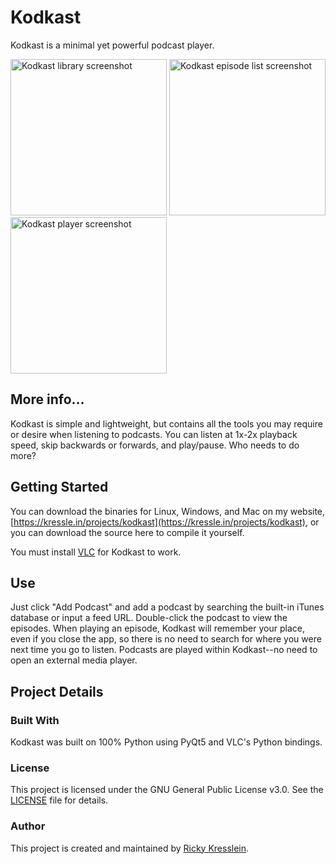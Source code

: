 # Kodkast
Kodkast is a minimal yet powerful podcast player.

<p float="left">
    <img src="https://kressle.in/projects/kodkast/assets/Kodkast_library.png" alt="Kodkast library screenshot" width="250"/>
    <img src="https://kressle.in/projects/kodkast/assets/Kodkast_episodes.png" alt="Kodkast episode list screenshot" width="250"/>
    <img src="https://kressle.in/projects/kodkast/assets/Kodkast_player.png" alt="Kodkast player screenshot" width="250"/>
</p>

## More info...
Kodkast is simple and lightweight, but contains all the tools you may require or desire when listening to podcasts. You can listen at 1x-2x playback speed, skip backwards or forwards, and play/pause. Who needs to do more?

## Getting Started
You can download the binaries for Linux, Windows, and Mac on my website, [https://kressle.in/projects/kodkast](https://kressle.in/projects/kodkast), or you can download the source here to compile it yourself.

You must install [VLC](https://www.videolan.org/vlc/) for Kodkast to work.

## Use
Just click "Add Podcast" and add a podcast by searching the built-in iTunes database or input a feed URL. Double-click the podcast to view the episodes. When playing an episode, Kodkast will remember your place, even if you close the app, so there is no need to search for where you were next time you go to listen. Podcasts are played within Kodkast--no need to open an external media player.

## Project Details

### Built With
Kodkast was built on 100% Python using PyQt5 and VLC's Python bindings.

### License
This project is licensed under the GNU General Public License v3.0. See the [LICENSE](LICENSE) file for details.

### Author
This project is created and maintained by [Ricky Kresslein](https://kressle.in).
